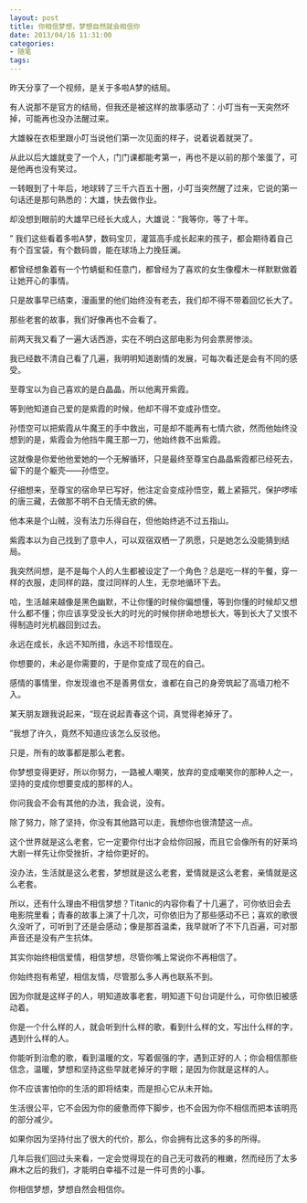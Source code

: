 ```yaml
---
layout: post
title: 你相信梦想，梦想自然就会相信你
date: 2013/04/16 11:31:00
categories: 
- 随笔
tags: 
---
```


昨天分享了一个视频，是关于多啦A梦的结局。

有人说那不是官方的结局，但我还是被这样的故事感动了：小叮当有一天突然坏掉，可能再也没办法醒过来。

大雄躲在衣柜里跟小叮当说他们第一次见面的样子，说着说着就哭了。

从此以后大雄就变了一个人，门门课都能考第一，再也不是以前的那个笨蛋了，可是他再也没有笑过。

一转眼到了十年后，地球转了三千六百五十圈，小叮当突然醒了过来，它说的第一句话还是那句熟悉的：大雄，快去做作业。

却没想到眼前的大雄早已经长大成人，大雄说：“我等你，等了十年。

” 我们这些看着多啦A梦，数码宝贝，灌篮高手成长起来的孩子，都会期待着自己有个百宝袋，有个数码兽，能在球场上力挽狂澜。

都曾经想象着有一个竹蜻蜓和任意门，都曾经为了喜欢的女生像樱木一样默默做着让她开心的事情。

只是故事早已结束，漫画里的他们始终没有老去，我们却不得不带着回忆长大了。

那些老套的故事，我们好像再也不会看了。

前两天我又看了一遍大话西游，实在不明白这部电影为何会票房惨淡。

我已经数不清自己看了几遍，我明明知道剧情的发展，可每次看还是会有不同的感受。

至尊宝以为自己喜欢的是白晶晶，所以他离开紫霞。

等到他知道自己爱的是紫霞的时候，他却不得不变成孙悟空。

孙悟空可以把紫霞从牛魔王的手中救出，可是却不能再有七情六欲，然而他始终没想到的是，紫霞会为他挡牛魔王那一刀，他始终救不出紫霞。

这就像是你爱他他爱她的一个无解循环，只是最终至尊宝白晶晶紫霞都已经死去，留下的是个躯壳——孙悟空。

仔细想来，至尊宝的宿命早已写好，他注定会变成孙悟空，戴上紧箍咒，保护啰嗦的唐三藏，去做那不明不白无情无欲的佛。

他本来是个山贼，没有法力乐得自在，但他始终逃不过五指山。

紫霞本以为自己找到了意中人，可以双宿双栖一了夙愿，只是她怎么没能猜到结局。

我突然间想，是不是每个人的人生都被设定了一个角色？总是吃一样的午餐，穿一样的衣服，走同样的路，度过同样的人生，无奈地循环下去。

哈，生活越来越像是黑色幽默，不让你懂的时候你偏想懂，等到你懂的时候却又想什么都不懂；你应该享受没长大的时光的时候你拼命地想长大，等到长大了又恨不得制造时光机器回到过去。

永远在成长，永远不知所措，永远不珍惜现在。

你想要的，未必是你需要的，于是你变成了现在的自己。

感情的事情里，你发现谁也不是善男信女，谁都在自己的身旁筑起了高墙刀枪不入。

某天朋友跟我说起来，“现在说起青春这个词，真觉得老掉牙了。

”我想了许久，竟然不知道应该怎么反驳他。

只是，所有的故事都是那么老套。

你梦想变得更好，所以你努力，一路被人嘲笑，放弃的变成嘲笑你的那种人之一，坚持的变成你想要变成的那样的人。

你问我会不会有其他的办法，我会说，没有。

除了努力，除了坚持，你没有其他路可以走，我想你也很清楚这一点。

这个世界就是这么老套，它一定要你付出才会给你回报，而且它会像所有的好莱坞大剧一样先让你受挫折，才给你更好的。

没办法，生活就是这么老套，梦想就是这么老套，爱情就是这么老套，亲情就是这么老套。

所以，还有什么理由不相信梦想？Titanic的内容你看了十几遍了，可你依旧会去电影院里看；青春的故事上演了十几次，可你依旧为了那些感动不已；喜欢的歌很久没听了，可听到了还是会感动；像是那首温柔，我早就听了不下几百遍，可对那声音还是没有产生抗体。

其实你始终相信爱情，相信梦想，尽管你嘴上常说你不再相信了。

你始终抱有希望，相信友情，尽管那么多人再也联系不到。

因为你就是这样子的人，明知道故事老套，明知道下句台词是什么，可你依旧被感动着。

你是一个什么样的人，就会听到什么样的歌，看到什么样的文，写出什么样的字，遇到什么样的人。

你能听到治愈的歌，看到温暖的文，写着倔强的字，遇到正好的人；你会相信那些信念，温暖，梦想和坚持这些早就老掉牙的字眼；是因为你就是这样的人。

你不应该害怕你的生活的即将结束，而是担心它从未开始。

生活很公平，它不会因为你的疲惫而停下脚步，也不会因为你不相信而把本该明亮的部分减少。

如果你因为坚持付出了很大的代价，那么，你会拥有比这多的多的所得。

几年后我们回过头来看，一定会觉得现在的自己无可救药的稚嫩，然而经历了太多麻木之后的我们，才能明白幸福不过是一件可贵的小事。

你相信梦想，梦想自然会相信你。

